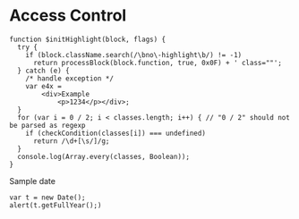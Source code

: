 ﻿# Access Control

	function $initHighlight(block, flags) {
	  try {
	    if (block.className.search(/\bno\-highlight\b/) != -1)
	      return processBlock(block.function, true, 0x0F) + ' class=""';
	  } catch (e) {
	    /* handle exception */
	    var e4x =
	        <div>Example
	            <p>1234</p></div>;
	  }
	  for (var i = 0 / 2; i < classes.length; i++) { // "0 / 2" should not be parsed as regexp
	    if (checkCondition(classes[i]) === undefined)
	      return /\d+[\s/]/g;
	  }
	  console.log(Array.every(classes, Boolean));
	}

Sample date 

	var t = new Date();
	alert(t.getFullYear();)